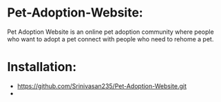 # Pet-Adoption-Website:
Pet Adoption Website is an online pet adoption community where people who want to adopt a pet connect with people who need to rehome a pet.

# Installation:
* https://github.com/Srinivasan235/Pet-Adoption-Website.git
* 


